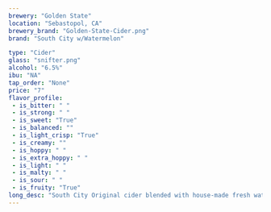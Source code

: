 ```yaml
---
brewery: "Golden State"
location: "Sebastopol, CA"
brewery_brand: "Golden-State-Cider.png"
brand: "South City w/Watermelon"

type: "Cider"
glass: "snifter.png"
alcohol: "6.5%"
ibu: "NA"
tap_order: "None"
price: "7"
flavor_profile:
 - is_bitter: " "
 - is_strong: " "
 - is_sweet: "True"
 - is_balanced: ""
 - is_light_crisp: "True"
 - is_creamy: ""
 - is_hoppy: " "
 - is_extra_hoppy: " "
 - is_light: " "
 - is_malty: " "
 - is_sour: " "
 - is_fruity: "True"
long_desc: "South City Original cider blended with house-made fresh watermelon juice."
---
```

